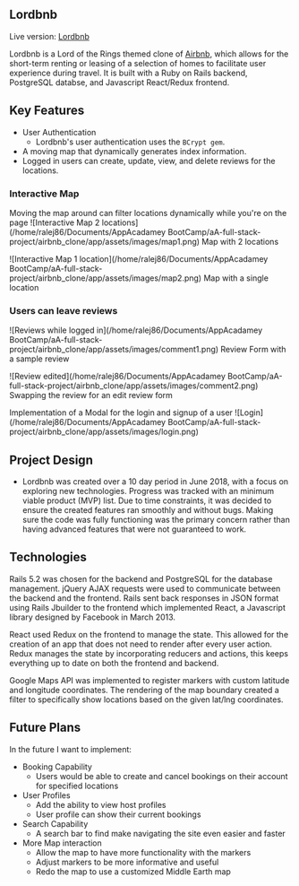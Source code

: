 ## Lordbnb

Live version: [Lordbnb](https://lordbnb.herokuapp.com/#/ "Lordbnb Homepage")

Lordbnb is a Lord of the Rings themed clone of [Airbnb](https://www.airbnb.com/ "Airbnb Homepage"), which allows for the short-term renting or leasing of a selection of homes to facilitate user experience during travel.  It is built with a Ruby on Rails backend, PostgreSQL databse, and Javascript React/Redux frontend.

## Key Features

* User Authentication
  * Lordbnb's user authentication uses the `BCrypt gem`.
* A moving map that dynamically generates index information.
* Logged in users can create, update, view, and delete reviews for the locations.

### Interactive Map

Moving the map around can filter locations dynamically while you're on the page
![Interactive Map 2 locations](/home/ralej86/Documents/AppAcadamey BootCamp/aA-full-stack-project/airbnb_clone/app/assets/images/map1.png)
Map with 2 locations

![Interactive Map 1 location](/home/ralej86/Documents/AppAcadamey BootCamp/aA-full-stack-project/airbnb_clone/app/assets/images/map2.png)
Map with a single location

### Users can leave reviews

![Reviews while logged in](/home/ralej86/Documents/AppAcadamey BootCamp/aA-full-stack-project/airbnb_clone/app/assets/images/comment1.png)
Review Form with a sample review

![Review edited](/home/ralej86/Documents/AppAcadamey BootCamp/aA-full-stack-project/airbnb_clone/app/assets/images/comment2.png)
Swapping the review for an edit review form


Implementation of a Modal for the login and signup of a user
![Login](/home/ralej86/Documents/AppAcadamey BootCamp/aA-full-stack-project/airbnb_clone/app/assets/images/login.png)

## Project Design

* Lordbnb was created over a 10 day period in June 2018, with a focus on exploring new technologies.  Progress was tracked with an minimum viable product (MVP) list.  Due to time constraints, it was decided to ensure the created features ran smoothly and without bugs.  Making sure the code was fully functioning was the primary concern rather than having advanced features that were not guaranteed to work.

## Technologies

Rails 5.2 was chosen for the backend and PostgreSQL for the database management. jQuery AJAX requests were used to communicate between the backend and the frontend.  Rails sent back responses in JSON format using Rails Jbuilder to the frontend which implemented React, a Javascript library designed by Facebook in March 2013.

React used Redux on the frontend to manage the state.  This allowed for the creation of an app that does not need to render after every user action.  Redux manages the state by incorporating reducers and actions, this keeps everything up to date on both the frontend and backend.

Google Maps API was implemented to register markers with custom latitude and longitude coordinates.  The rendering of the map boundary created a filter to specifically show locations based on the given lat/lng coordinates.

## Future Plans

In the future I want to implement:

* Booking Capability
  * Users would be able to create and cancel bookings on their account for specified locations
* User Profiles
  * Add the ability to view host profiles
  * User profile can show their current bookings
* Search Capability
  * A search bar to find make navigating the site even easier and faster
* More Map interaction
  * Allow the map to have more functionality with the markers
  * Adjust markers to be more informative and useful
  * Redo the map to use a customized Middle Earth map
